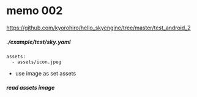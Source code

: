 # memo 002

https://github.com/kyorohiro/hello_skyengine/tree/master/test_android_2

##### ./example/test/sky.yaml

```
assets:
  - assets/icon.jpeg
```

* use image as set assets

##### read assets image

